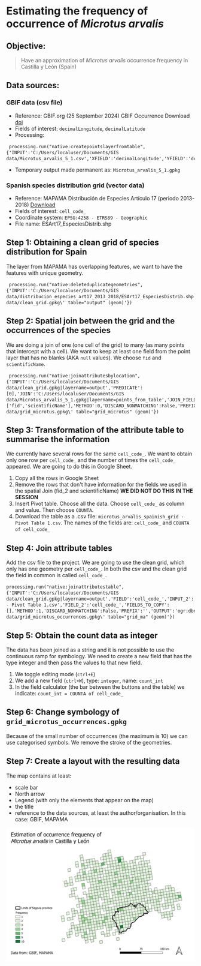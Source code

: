 # Estimating the frequency of occurrence of _Microtus arvalis_

## Objective: 
> Have an approximation of _Microtus arvalis_ occurrence frequency in Castilla y León (Spain)

## Data sources:
### GBIF data (csv file)
- Reference: GBIF.org (25 September 2024) GBIF Occurrence Download [doi](https://doi.org/10.15468/dl.q6m323)
- Fields of interest: `decimalLongitude`, `decimalLatitude`
- Processing:
```
 processing.run("native:createpointslayerfromtable", {'INPUT':'C:/Users/localuser/Documents/GIS data/Microtus_arvalis_5_1.csv','XFIELD':'decimalLongitude','YFIELD':'decimalLatitude','ZFIELD':'','MFIELD':'','TARGET_CRS':QgsCoordinateReferenceSystem('EPSG:4326'),'OUTPUT':'TEMPORARY_OUTPUT'})
```
- Temporary output made permanent as: `Microtus_arvalis_5_1.gpkg`

### Spanish species distribution grid (vector data)
- Reference: MAPAMA Distribución de Especies Artículo 17 (periodo 2013-2018) [Download](https://www.mapama.gob.es/app/descargas/descargafichero.aspx?f=distribucion_especies_art17_2013_2018.zip)
- Fields of interest: `cell_code_`
- Coordinate system: `EPSG:4258 - ETRS89 - Geographic`
- File name: ESArt17_EspeciesDistrib.shp

## Step 1: Obtaining a clean grid of species distribution for Spain
The layer from MAPAMA has overlapping features, we want to have the features with unique geometry. 
```
 processing.run("native:deleteduplicategeometries", {'INPUT':'C:/Users/localuser/Documents/GIS data/distribucion_especies_art17_2013_2018/ESArt17_EspeciesDistrib.shp','OUTPUT':'ogr:dbname=\'C:/Users/localuser/Documents/GIS data/clean_grid.gpkg\' table="output" (geom)'})
```

## Step 2: Spatial join between the grid and the occurrences of the species
We are doing a join of one (one cell of the grid) to many (as many points that intercept with a cell). We want to keep at least one field from the point layer that has no blanks (AKA `null` values). We choose `fid` and `scientificName`.

```
 processing.run("native:joinattributesbylocation", {'INPUT':'C:/Users/localuser/Documents/GIS data/clean_grid.gpkg|layername=output','PREDICATE':[0],'JOIN':'C:/Users/localuser/Documents/GIS data/Microtus_arvalis_5_1.gpkg|layername=points_from_table','JOIN_FIELDS':['fid','scientificName'],'METHOD':0,'DISCARD_NONMATCHING':False,'PREFIX':'','OUTPUT':'ogr:dbname=\'C:/Users/localuser/Documents/GIS data/grid_microtus.gpkg\' table="grid_microtus" (geom)'})
```

## Step 3: Transformation of the attribute table to summarise the information
We currently have several rows for the same `cell_code_`. We want to obtain only one row per `cell_code_` and the number of times the `cell_code_` appeared. We are going to do this in Google Sheet. 
1. Copy all the rows in Google Sheet
2. Remove the rows that don't have information for the fields we used in the spatial Join (fid_2 and scientificName) **WE DID NOT DO THIS IN THE SESSION**
3. Insert Pivot table. Choose all the data. Choose `cell_code_` as column and value. Then choose `COUNTA`.
4. Download the table as a .csv file: `microtus_arvalis_spainish_grid - Pivot Table 1.csv`. The names of the fields are: `cell_code_` and `COUNTA of cell_code_`

## Step 4: Join attribute tables
Add the csv file to the project. We are going to use the clean grid, which only has one geometry per `cell_code_`. In both the csv and the clean grid the field in common is called `cell_code_`.
```
processing.run("native:joinattributestable", {'INPUT':'C:/Users/localuser/Documents/GIS data/clean_grid.gpkg|layername=output','FIELD':'cell_code_','INPUT_2':'C:/Users/localuser/Downloads/microtus_arvalis_spainish_grid - Pivot Table 1.csv','FIELD_2':'cell_code_','FIELDS_TO_COPY':[],'METHOD':1,'DISCARD_NONMATCHING':False,'PREFIX':'','OUTPUT':'ogr:dbname=\'C:/Users/localuser/Documents/GIS data/grid_microtus_occurrences.gpkg\' table="grid_ma" (geom)'})
```

## Step 5: Obtain the count data as integer
The data has been joined as a string and it is not possible to use the continuous ramp for symbology. We need to create a new field that has the type integer and then pass the values to that new field. 
1. We toggle editing mode (`ctrl+E`)
2. We add a new field (`ctrl+W`), type: `integer`, name: `count_int`
3. In the field calculator (the bar between the buttons and the table) we indicate: `count_int = COUNTA of cell_code_` 

## Step 6: Change symbology of `grid_microtus_occurrences.gpkg`
Because of the small number of occurrences (the maximum is 10) we can use categorised symbols. We remove the stroke of the geometries.

## Step 7: Create a layout with the resulting data
The map contains at least:
- scale bar
- North arrow
- Legend (with only the elements that appear on the map)
- the title
- reference to the data sources, at least the author/organisation. In this case: GBIF, MAPAMA

![](microtus_frequency.png)
